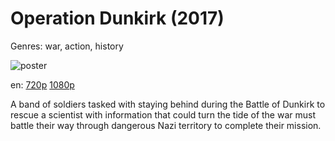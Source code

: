 # Operation Dunkirk (2017)

Genres: war, action, history

![poster](http://image.tmdb.org/t/p/w500/zJZcdzN7J6x1240pM1eJT6Ic7Oe.jpg)

en:
  [720p](magnet:?xt=urn:btih:4CFD5C9ABAD3E23DAE84145A4B598ABBC8E67DD5&tr=udp://glotorrents.pw:6969/announce&tr=udp://tracker.opentrackr.org:1337/announce&tr=udp://torrent.gresille.org:80/announce&tr=udp://tracker.openbittorrent.com:80&tr=udp://tracker.coppersurfer.tk:6969&tr=udp://tracker.leechers-paradise.org:6969&tr=udp://p4p.arenabg.ch:1337&tr=udp://tracker.internetwarriors.net:1337)
  [1080p](magnet:?xt=urn:btih:A4F6B9980AD74FD4BA9A586C42B338FDCEBD9CE0&tr=udp://glotorrents.pw:6969/announce&tr=udp://tracker.opentrackr.org:1337/announce&tr=udp://torrent.gresille.org:80/announce&tr=udp://tracker.openbittorrent.com:80&tr=udp://tracker.coppersurfer.tk:6969&tr=udp://tracker.leechers-paradise.org:6969&tr=udp://p4p.arenabg.ch:1337&tr=udp://tracker.internetwarriors.net:1337)
  


A band of soldiers tasked with staying behind during the Battle of Dunkirk to rescue a scientist with information that could turn the tide of the war must battle their way through dangerous Nazi territory to complete their mission.